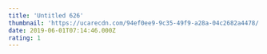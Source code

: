 ```yaml
---
title: 'Untitled 626'
thumbnail: 'https://ucarecdn.com/94ef0ee9-9c35-49f9-a28a-04c2682a4478/'
date: 2019-06-01T07:14:46.000Z
rating: 1
---
```

